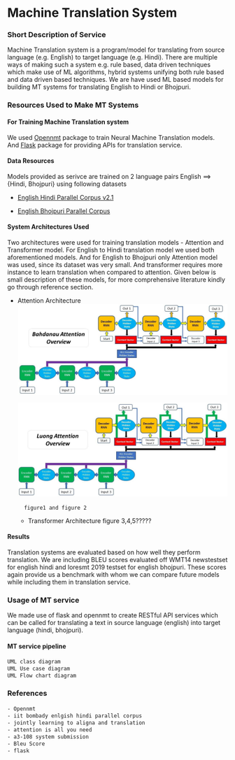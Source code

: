 # Machine Translation System

### Short Description of Service

Machine Translation system is a program/model for translating from source language (e.g. English) to target language (e.g. Hindi). There are multiple ways of making such a system e.g. rule based, data driven techniques which make use of ML algorithms, hybrid systems unifying both rule based and data driven based techniques. We are have used ML based models for building MT systems for translating English to Hindi or Bhojpuri. 

### Resources Used to Make MT Systems

#### For Training Machine Translation system

We used [Opennmt](https://github.com/OpenNMT/OpenNMT-py) package to train Neural Machine Translation models. And [Flask](https://github.com/pallets/flask) package for providing APIs for translation service.

#### Data Resources
Models provided as serivce are trained on 2 language pairs English ==> {Hindi, Bhojpuri} using following datasets

- [English Hindi Parallel Corpus v2.1](http://www.cfilt.iitb.ac.in/iitb_parallel/)

- [English Bhojpuri Parallel Corpus](https://sites.google.com/view/loresmt)

#### System Architectures Used

Two architectures were used for training translation models - Attention and Transformer model. For English to Hindi translation model we used both aforementioned models. And for English to Bhojpuri only Attention model was used, since its dataset was very small. And transformer requires more instance to learn translation when compared to attention. Given below is small description of these models, for more comprehensive literature kindly go through reference section.

- Attention Architecture
	![alt text](img/bahdanau.JPG)

	![alt text](img/luong.JPG)


		figure1 and figure 2

	- Transformer Architecture
		figure 3,4,5?????


#### Results 

Translation systems are evaluated based on how well they perform translation. We are including BLEU scores evaluated off WMT14 newstestset for english hindi and loresmt 2019 testset for english bhojpuri. These scores again provide us a benchmark with whom we can compare future models while including them in translation service.

### Usage of MT service

We made use of flask and opennmt to create RESTful API services which can be called for translating a text in source language (english) into target language (hindi, bhojpuri).

#### MT service pipeline

	UML class diagram
	UML Use case diagram
	UML Flow chart diagram

### References

	- Opennmt
	- iit bombady enlgish hindi parallel corpus
	- jointly learning to aligna and translation
	- attention is all you need
	- a3-108 system submission
	- Bleu Score
	- flask
